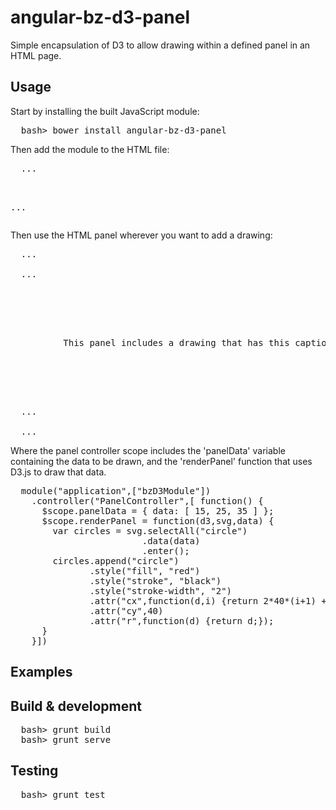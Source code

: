 # angular-bz-d3-panel

Simple encapsulation of D3 to allow drawing within a defined panel in an
HTML page.

## Usage

Start by installing the built JavaScript module:

<pre>
  bash> bower install angular-bz-d3-panel
</pre>

Then add the module to the HTML file:

<pre>
  ...
  <script src="bower_modules/angular-bz-d3-panel/bzD3Panel.min.js" type="text/javascript"></script>
  ...
</pre>

Then use the HTML panel wherever you want to add a drawing:

<pre>
  ...
  <body ng-app="application">
  ...
    <div ng-controller="PanelController">
      <bz-d3-panel data-content="panelData" data-draw="renderPanel">
        <p>
          This panel includes a drawing that has this caption.
        </p>
      </bz-d3-panel>
    </div>
  ...
  </body>
  ...
</pre>

Where the panel controller scope includes the 'panelData' variable
containing the data to be drawn, and the 'renderPanel' function that uses
D3.js to draw that data.

<pre>
  module("application",["bzD3Module"])
    .controller("PanelController",[ function() {
      $scope.panelData = { data: [ 15, 25, 35 ] };
      $scope.renderPanel = function(d3,svg,data) {
        var circles = svg.selectAll("circle")
                         .data(data)
                         .enter();
        circles.append("circle")
               .style("fill", "red")
               .style("stroke", "black")
               .style("stroke-width", "2")
               .attr("cx",function(d,i) {return 2*40*(i+1) + d;})
               .attr("cy",40)
               .attr("r",function(d) {return d;});
      }
    }])
</pre>

## Examples

## Build & development

<pre>
  bash> grunt build
  bash> grunt serve
</pre>

## Testing


<pre>
  bash> grunt test
</pre>


